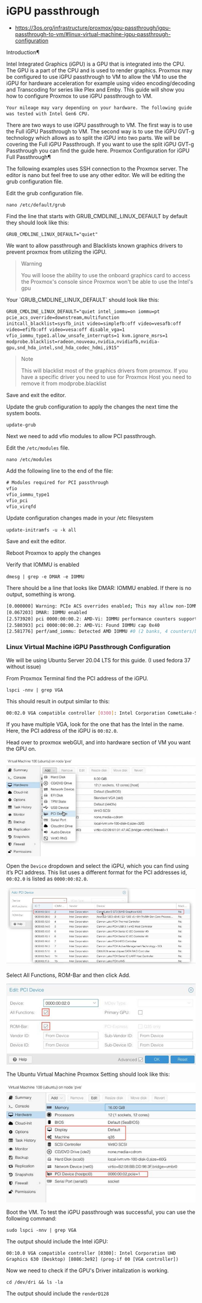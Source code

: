 # iGPU passthrough
- https://3os.org/infrastructure/proxmox/gpu-passthrough/igpu-passthrough-to-vm/#linux-virtual-machine-igpu-passthrough-configuration

Introduction¶

Intel Integrated Graphics (iGPU) is a GPU that is integrated into the CPU. The GPU is a part of the CPU and is used to render graphics. Proxmox may be configured to use iGPU passthrough to VM to allow the VM to use the iGPU for hardware acceleration for example using video encoding/decoding and Transcoding for series like Plex and Emby. This guide will show you how to configure Proxmox to use iGPU passthrough to VM.

    Your mileage may vary depending on your hardware. The following guide was tested with Intel Gen6 CPU.

There are two ways to use iGPU passthrough to VM. The first way is to use the Full iGPU Passthrough to VM. The second way is to use the iGPU GVT-g technology which allows as to split the iGPU into two parts. We will be covering the Full iGPU Passthrough. If you want to use the split iGPU GVT-g Passthrough you can find the guide here.
Proxmox Configuration for iGPU Full Passthrough¶

The following examples uses SSH connection to the Proxmox server. The editor is nano but feel free to use any other editor. We will be editing the grub configuration file.

Edit the grub configuration file.

    nano /etc/default/grub

Find the line that starts with GRUB_CMDLINE_LINUX_DEFAULT by default they should look like this:

    GRUB_CMDLINE_LINUX_DEFAULT="quiet"

We want to allow passthrough and Blacklists known graphics drivers to prevent proxmox from utilizing the iGPU.
<blockquote>
Warning

You will loose the ability to use the onboard graphics card to access the Proxmox's console since Proxmox won't be able to use the Intel's gpu
</blockquote>
Your `GRUB_CMDLINE_LINUX_DEFAULT` should look like this:

    GRUB_CMDLINE_LINUX_DEFAULT="quiet intel_iommu=on iommu=pt pcie_acs_override=downstream,multifunction initcall_blacklist=sysfb_init video=simplefb:off video=vesafb:off video=efifb:off video=vesa:off disable_vga=1 vfio_iommu_type1.allow_unsafe_interrupts=1 kvm.ignore_msrs=1 modprobe.blacklist=radeon,nouveau,nvidia,nvidiafb,nvidia-gpu,snd_hda_intel,snd_hda_codec_hdmi,i915"

<blockquote>
Note

This will blacklist most of the graphics drivers from proxmox. If you have a specific driver you need to use for Proxmox Host you need to remove it from modprobe.blacklist
</blockquote>

Save and exit the editor.

Update the grub configuration to apply the changes the next time the system boots.

    update-grub

Next we need to add vfio modules to allow PCI passthrough.

Edit the `/etc/modules` file.

    nano /etc/modules

Add the following line to the end of the file:
```
# Modules required for PCI passthrough
vfio
vfio_iommu_type1
vfio_pci
vfio_virqfd
```
Update configuration changes made in your /etc filesystem

`update-initramfs -u -k all`

Save and exit the editor.

Reboot Proxmox to apply the changes

Verify that IOMMU is enabled

`dmesg | grep -e DMAR -e IOMMU`

There should be a line that looks like DMAR: IOMMU enabled. If there is no output, something is wrong.
```bash
[0.000000] Warning: PCIe ACS overrides enabled; This may allow non-IOMMU protected peer-to-peer DMA
[0.067203] DMAR: IOMMU enabled
[2.573920] pci 0000:00:00.2: AMD-Vi: IOMMU performance counters supported
[2.580393] pci 0000:00:00.2: AMD-Vi: Found IOMMU cap 0x40
[2.581776] perf/amd_iommu: Detected AMD IOMMU #0 (2 banks, 4 counters/bank).
```
### Linux Virtual Machine iGPU Passthrough Configuration

We will be using Ubuntu Server 20.04 LTS for this guide. (I used fedora 37 without issue)

From Proxmox Terminal find the PCI address of the iGPU.

    lspci -nnv | grep VGA

This should result in output similar to this:

```bash
00:02.0 VGA compatible controller [0300]: Intel Corporation CometLake-S GT2 [UHD Graphics 630] [8086:3e92] (prog-if 00 [VGA controller])
```

If you have multiple VGA, look for the one that has the Intel in the name. Here, the PCI address of the iGPU is `00:02.0`.

Head over to proxmox webGUI, and into hardware section of VM you want the GPU on. 

![add_pci_device](./add_pci_device.jpg)

Open the `Device` dropdown and select the iGPU, which you can find using it’s PCI address. This list uses a different format for the PCI addresses id, `00:02.0` is listed as `0000:00:02.0`.

![add_igpu_device](add_iGPU_proxmox.jpg)

Select All Functions, ROM-Bar and then click Add.

![igpu_settings](igpu_settings.jpg)

The Ubuntu Virtual Machine Proxmox Setting should look like this:

![vm_igpu_overview](vm_igpu_overview.jpg)

Boot the VM. To test the iGPU passthrough was successful, you can use the following command:

    sudo lspci -nnv | grep VGA

The output should include the Intel iGPU:

    00:10.0 VGA compatible controller [0300]: Intel Corporation UHD Graphics 630 (Desktop) [8086:3e92] (prog-if 00 [VGA controller])

Now we need to check if the GPU's Driver initalization is working.

    cd /dev/dri && ls -la

The output should include the `renderD128`